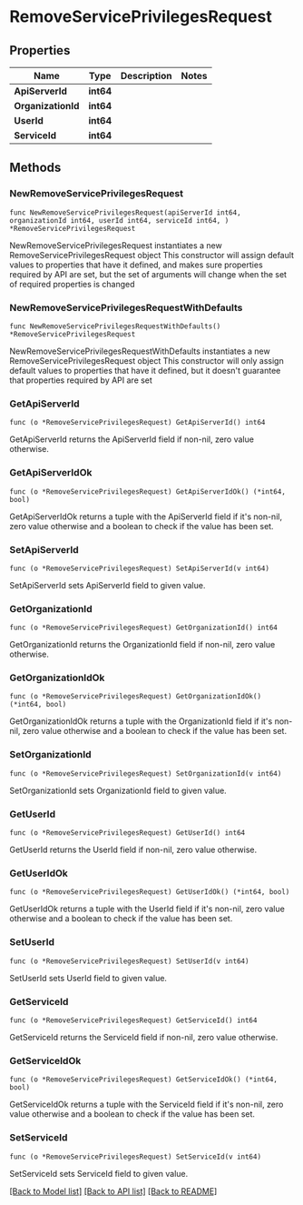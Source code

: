 # RemoveServicePrivilegesRequest

## Properties

Name | Type | Description | Notes
------------ | ------------- | ------------- | -------------
**ApiServerId** | **int64** |  | 
**OrganizationId** | **int64** |  | 
**UserId** | **int64** |  | 
**ServiceId** | **int64** |  | 

## Methods

### NewRemoveServicePrivilegesRequest

`func NewRemoveServicePrivilegesRequest(apiServerId int64, organizationId int64, userId int64, serviceId int64, ) *RemoveServicePrivilegesRequest`

NewRemoveServicePrivilegesRequest instantiates a new RemoveServicePrivilegesRequest object
This constructor will assign default values to properties that have it defined,
and makes sure properties required by API are set, but the set of arguments
will change when the set of required properties is changed

### NewRemoveServicePrivilegesRequestWithDefaults

`func NewRemoveServicePrivilegesRequestWithDefaults() *RemoveServicePrivilegesRequest`

NewRemoveServicePrivilegesRequestWithDefaults instantiates a new RemoveServicePrivilegesRequest object
This constructor will only assign default values to properties that have it defined,
but it doesn't guarantee that properties required by API are set

### GetApiServerId

`func (o *RemoveServicePrivilegesRequest) GetApiServerId() int64`

GetApiServerId returns the ApiServerId field if non-nil, zero value otherwise.

### GetApiServerIdOk

`func (o *RemoveServicePrivilegesRequest) GetApiServerIdOk() (*int64, bool)`

GetApiServerIdOk returns a tuple with the ApiServerId field if it's non-nil, zero value otherwise
and a boolean to check if the value has been set.

### SetApiServerId

`func (o *RemoveServicePrivilegesRequest) SetApiServerId(v int64)`

SetApiServerId sets ApiServerId field to given value.


### GetOrganizationId

`func (o *RemoveServicePrivilegesRequest) GetOrganizationId() int64`

GetOrganizationId returns the OrganizationId field if non-nil, zero value otherwise.

### GetOrganizationIdOk

`func (o *RemoveServicePrivilegesRequest) GetOrganizationIdOk() (*int64, bool)`

GetOrganizationIdOk returns a tuple with the OrganizationId field if it's non-nil, zero value otherwise
and a boolean to check if the value has been set.

### SetOrganizationId

`func (o *RemoveServicePrivilegesRequest) SetOrganizationId(v int64)`

SetOrganizationId sets OrganizationId field to given value.


### GetUserId

`func (o *RemoveServicePrivilegesRequest) GetUserId() int64`

GetUserId returns the UserId field if non-nil, zero value otherwise.

### GetUserIdOk

`func (o *RemoveServicePrivilegesRequest) GetUserIdOk() (*int64, bool)`

GetUserIdOk returns a tuple with the UserId field if it's non-nil, zero value otherwise
and a boolean to check if the value has been set.

### SetUserId

`func (o *RemoveServicePrivilegesRequest) SetUserId(v int64)`

SetUserId sets UserId field to given value.


### GetServiceId

`func (o *RemoveServicePrivilegesRequest) GetServiceId() int64`

GetServiceId returns the ServiceId field if non-nil, zero value otherwise.

### GetServiceIdOk

`func (o *RemoveServicePrivilegesRequest) GetServiceIdOk() (*int64, bool)`

GetServiceIdOk returns a tuple with the ServiceId field if it's non-nil, zero value otherwise
and a boolean to check if the value has been set.

### SetServiceId

`func (o *RemoveServicePrivilegesRequest) SetServiceId(v int64)`

SetServiceId sets ServiceId field to given value.



[[Back to Model list]](../README.md#documentation-for-models) [[Back to API list]](../README.md#documentation-for-api-endpoints) [[Back to README]](../README.md)


